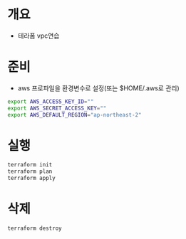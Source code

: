 # 개요
* 테라폼 vpc연습

# 준비
* aws 프로파일을 환경변수로 설정(또는 $HOME/.aws로 관리)
```sh
export AWS_ACCESS_KEY_ID=""
export AWS_SECRET_ACCESS_KEY=""
export AWS_DEFAULT_REGION="ap-northeast-2"
```

# 실행
```sh
terraform init
terraform plan
terraform apply
```

# 삭제
```sh
terraform destroy
```